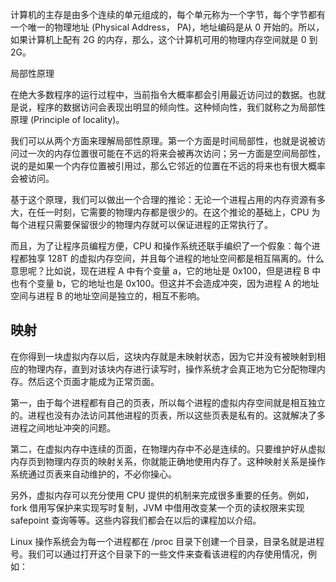 计算机的主存是由多个连续的单元组成的，每个单元称为一个字节，每个字节都有一个唯一的物理地址 (Physical Address， PA)，地址编码是从 0 开始的。所以，如果计算机上配有 2G 的内存，那么，这个计算机可用的物理内存空间就是 0 到 2G。


局部性原理

在绝大多数程序的运行过程中，当前指令大概率都会引用最近访问过的数据。也就是说，程序的数据访问会表现出明显的倾向性。这种倾向性，我们就称之为局部性原理 (Principle of locality)。

我们可以从两个方面来理解局部性原理。第一个方面是时间局部性，也就是说被访问过一次的内存位置很可能在不远的将来会被再次访问；另一方面是空间局部性，说的是如果一个内存位置被引用过，那么它邻近的位置在不远的将来也有很大概率会被访问。

基于这个原理，我们可以做出一个合理的推论：无论一个进程占用的内存资源有多大，在任一时刻，它需要的物理内存都是很少的。在这个推论的基础上，CPU 为每个进程只需要保留很少的物理内存就可以保证进程的正常执行了。

而且，为了让程序员编程方便，CPU 和操作系统还联手编织了一个假象：每个进程都独享 128T 的虚拟内存空间，并且每个进程的地址空间都是相互隔离的。什么意思呢？比如说，现在进程 A 中有个变量 a，它的地址是 0x100，但是进程 B 中也有个变量 b，它的地址也是 0x100。但这并不会造成冲突，因为进程 A 的地址空间与进程 B 的地址空间是独立的，相互不影响。


## 映射

在你得到一块虚拟内存以后，这块内存就是未映射状态，因为它并没有被映射到相应的物理内存，直到对该块内存进行读写时，操作系统才会真正地为它分配物理内存。然后这个页面才能成为正常页面。

第一，由于每个进程都有自己的页表，所以每个进程的虚拟内存空间就是相互独立的。进程也没有办法访问其他进程的页表，所以这些页表是私有的。这就解决了多进程之间地址冲突的问题。

第二，在虚拟内存中连续的页面，在物理内存中不必是连续的。只要维护好从虚拟内存页到物理内存页的映射关系，你就能正确地使用内存了。这种映射关系是操作系统通过页表来自动维护的，不必你操心。

另外，虚拟内存可以充分使用 CPU 提供的机制来完成很多重要的任务。例如，fork 借用写保护来实现写时复制，JVM 中借用改变某一个页的读权限来实现 safepoint 查询等等。这些内容我们都会在以后的课程加以介绍。


Linux 操作系统会为每一个进程都在 /proc 目录下创建一个目录，目录名就是进程号。我们可以通过打开这个目录下的一些文件来查看该进程的内存使用情况，例如：
